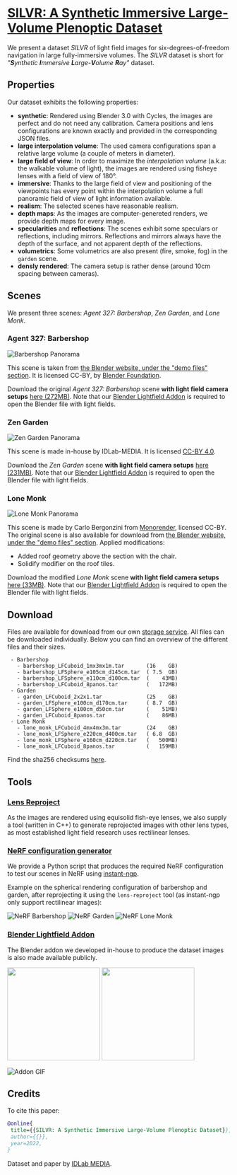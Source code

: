 # [SILVR: A Synthetic Immersive Large-Volume Plenoptic Dataset](https://idlabmedia.github.io/large-lightfields-dataset)

We present a dataset _SILVR_ of light field images for six-degrees-of-freedom
navigation in large fully-immersive volumes. The _SILVR_ dataset is short for
_"**S**ynthetic **I**mmersive **L**arge-**V**olume **R**ay"_ dataset.

## Properties
Our dataset exhibits the following properties:

 - **synthetic**: Rendered using Blender 3.0 with Cycles, the images are
   perfect and do not need any calibration. Camera positions and lens
   configurations are known exactly and provided in the corresponding JSON
   files.
 - **large interpolation volume**: The used camera configurations span a
   relative large volume (a couple of meters in diameter).
 - **large field of view**: In order to maximize the _interpolation volume_
   (a.k.a: the walkable volume of light), the images are rendered using fisheye
   lenses with a field of view of 180°.
 - **immersive**: Thanks to the large field of view and positioning of the
   viewpoints has every point within the interpolation volume a full panoramic
   field of view of light information available.
 - **realism**: The selected scenes have reasonable realism.
 - **depth maps**: As the images are computer-genereted renders, we provide
   depth maps for every image.
 - **specularities** and **reflections**: The scenes exhibit some speculars or
   reflections, including mirrors. Reflections and mirrors always have the
   depth of the surface, and not apparent depth of the reflections.
 - **volumetrics**: Some volumetrics are also present (fire, smoke, fog) in the
   `garden` scene.
 - **densly rendered**: The camera setup is rather dense (around 10cm spacing
   between cameras).

## Scenes

We present three scenes: _Agent 327: Barbershop_, _Zen Garden_, and _Lone Monk_.

### Agent 327: Barbershop

![Barbershop Panorama](./barbershop_pano.webp)

This scene is taken from [the Blender website, under the "demo files"
section](https://www.blender.org/download/demo-files/#cycles). It is licensed
CC-BY, by [Blender Foundation](https://studio.blender.org).

Download the original _Agent 327: Barbershop_ scene **with light field camera setups** [here (272MB)](https://cloud.ilabt.imec.be/index.php/s/anFWqc5TwW646Ex).
Note that our [Blender Lightfield Addon](https://github.com/IDLabMEDIA/blender-lightfield-addon) is required to open the Blender file with light fields.

### Zen Garden

![Zen Garden Panorama](./garden_pano.webp)

This scene is made in-house by IDLab-MEDIA. It is licensed [CC-BY 4.0](https://creativecommons.org/licenses/by/4.0/).

Download the _Zen Garden_ scene **with light field camera setups** [here (231MB)](https://cloud.ilabt.imec.be/index.php/s/TTBDMbSziDgFyR7).
Note that our [Blender Lightfield Addon](https://github.com/IDLabMEDIA/blender-lightfield-addon) is required to open the Blender file with light fields.

### Lone Monk

![Lone Monk Panorama](./lone_monk_pano.webp)

This scene is made by Carlo Bergonzini from [Monorender](http://www.monorender.com/), licensed CC-BY.
The original scene is also available for download from [the Blender website, under the "demo files"
section](https://www.blender.org/download/demo-files/#cycles).
Applied modifications:
 - Added roof geometry above the section with the chair.
 - Solidify modifier on the roof tiles.

Download the modified _Lone Monk_ scene **with light field camera setups** [here (33MB)](https://cloud.ilabt.imec.be/index.php/s/wTwwPyD8pp4CQkp).
Note that our [Blender Lightfield Addon](https://github.com/IDLabMEDIA/blender-lightfield-addon) is required to open the Blender file with light fields.

## Download

Files are available for download from our own [storage service](https://cloud.ilabt.imec.be/index.php/s/KHWopdXmT3Dxo5P).
All files can be downloaded individually. Below you can find an overview of the different files and their sizes.

```
 - Barbershop
   - barbershop_LFCuboid_1mx3mx1m.tar       (16    GB)
   - barbershop_LFSphere_e105cm_d145cm.tar  ( 7.5  GB)
   - barbershop_LFSphere_e110cm_d100cm.tar  (    43MB)
   - barbershop_LFCuboid_8panos.tar         (   172MB)
 - Garden
   - garden_LFCuboid_2x2x1.tar              (25    GB)
   - garden_LFSphere_e100cm_d170cm.tar      ( 8.7  GB)
   - garden_LFSphere_e100cm_d50cm.tar       (    51MB)
   - garden_LFCuboid_8panos.tar             (    86MB)
 - Lone Monk
   - lone_monk_LFCuboid_4mx4mx3m.tar        (24    GB)
   - lone_monk_LFSphere_e220cm_d400cm.tar   ( 6.8  GB)
   - lone_monk_LFSphere_e160cm_d220cm.tar   (   500MB)
   - lone_monk_LFCuboid_8panos.tar          (   159MB)
```

Find the sha256 checksums [here](./sha256sums.txt).

## Tools

### [Lens Reproject](https://github.com/IDLabMEDIA/image-lens-reproject)
As the images are rendered using equisolid fish-eye lenses, we also supply a
tool (written in C++) to generate reprojected images with other lens types, as
most established light field research uses rectilinear lenses.

### [NeRF configuration generator](https://github.com/IDLabMEDIA/large-lightfield-dataset/blob/main/generate_NERF_transforms.py)
We provide a Python script that produces the required NeRF configuration to
test our scenes in NeRF using [instant-ngp](https://github.com/NVlabs/instant-ngp).

Example on the spherical rendering configuration of barbershop and garden,
after reprojecting it using the `lens-reproject` tool (as instant-ngp only
support rectilinear images):

![NeRF Barbershop](./nerf_barbershop_spherical.gif)
![NeRF Garden](./nerf_garden.gif)
![NeRF Lone Monk](./nerf_lone_monk.gif)


### [Blender Lightfield Addon](https://github.com/IDLabMEDIA/blender-lightfield-addon)
The Blender addon we developed in-house to produce the dataset images is also made available publicly.

<img src="https://github.com/IDLabMedia/blender-lightfield-addon/raw/main/docs/teaser.PNG"  height="210"/> <img src="https://github.com/IDLabMedia/blender-lightfield-addon/raw/main/docs/teaser2.png"  height="210"/>

![Addon GIF](https://github.com/IDLabMedia/blender-lightfield-addon/raw/main/docs/settings.gif)

## Credits

To cite this paper:

```bibtex
@online{
 title={{SILVR: A Synthetic Immersive Large-Volume Plenoptic Dataset}},
 author={{}},
 year=2022,
}
```

Dataset and paper by [IDLab MEDIA](https://media.idlab.ugent.be/).
